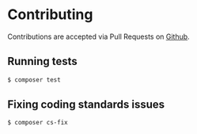 # Contributing

Contributions are accepted via Pull Requests on [Github](https://github.com/dutekvejin/iterators).

## Running tests

``` bash
$ composer test
```

## Fixing coding standards issues

``` bash
$ composer cs-fix
```
